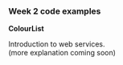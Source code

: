### Week 2 code examples

**ColourList**

Introduction to web services.  
(more explanation coming soon)  